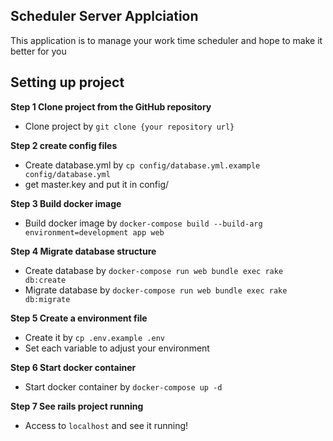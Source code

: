 ## Scheduler Server Applciation 
This application is to manage your work time scheduler and hope to make it better for you

## Setting up project
**Step 1 Clone project from the GitHub repository**
- Clone project by `git clone {your repository url}`

**Step 2 create config files**
- Create database.yml by `cp config/database.yml.example config/database.yml`
- get master.key and put it in config/

**Step 3 Build docker image**
- Build docker image by `docker-compose build --build-arg environment=development app web`

**Step 4 Migrate database structure**
- Create database by `docker-compose run web bundle exec rake db:create`
- Migrate database by `docker-compose run web bundle exec rake db:migrate`

**Step 5 Create a environment file**
- Create it by `cp .env.example .env`
- Set each variable to adjust your environment

**Step 6 Start docker container**
- Start docker container by `docker-compose up -d`

**Step 7 See rails project running**
- Access to `localhost` and see it running!
